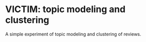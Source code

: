 # VICTIM: topic modeling and clustering

A simple experiment of topic modeling and clustering of reviews.
